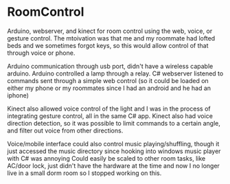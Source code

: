 RoomControl
===========

Arduino, webserver, and kinect for room control using the web, voice, or gesture control. The mtoivation was that me and my roommate had lofted beds and we sometimes forgot keys, so this would allow control of that through voice or phone.

Arduino communication through usb port, didn't have a wireless capable arduino. Arduino controlled a lamp through a relay. C# webserver listened to commands sent through a simple web control (so it could be loaded on either my phone or my roommates since I had an android and he had an iphone)

Kinect also allowed voice control of the light and I was in the process of integrating gesture control, all in the same C# app. Kinect also had voice direction detection, so it was possible to limit commands to a certain angle, and filter out voice from other directions.

Voice/mobile interface could also control music playing/shuffling, though it just accessed the music directory since hooking into windows music player with C# was annoying
Could easily be scaled to other room tasks, like AC/door lock, just didn't have the hardware at the time and now I no longer live in a small dorm room so I stopped working on this.
